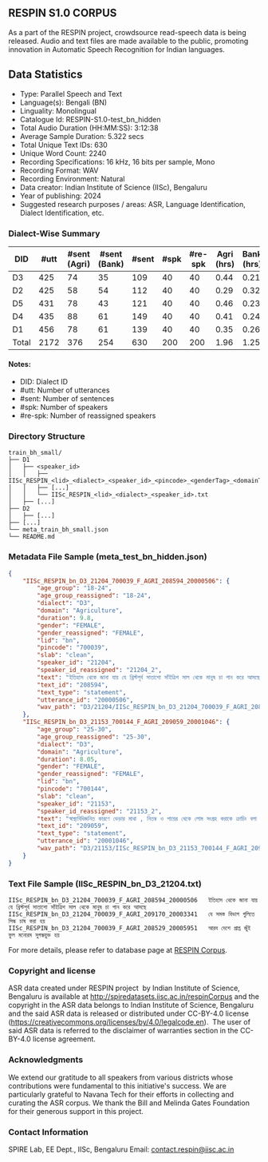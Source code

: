 ## RESPIN S1.0 CORPUS ##

As a part of the RESPIN project, crowdsource read-speech data is being released. Audio and text files
are made available to the public, promoting innovation in Automatic Speech Recognition for Indian languages.

## Data Statistics ##

- Type: Parallel Speech and Text
- Language(s): Bengali (BN)
- Linguality: Monolingual
- Catalogue Id: RESPIN-S1.0-test_bn_hidden
- Total Audio Duration (HH:MM:SS): 3:12:38
- Average Sample Duration: 5.322 secs
- Total Unique Text IDs: 630
- Unique Word Count: 2240
- Recording Specifications: 16 kHz, 16 bits per sample, Mono
- Recording Format: WAV
- Recording Environment: Natural
- Data creator: Indian Institute of Science (IISc), Bengaluru
- Year of publishing: 2024
- Suggested research purposes / areas: ASR, Language Identification, Dialect Identification, etc.

### Dialect-Wise Summary ###
| DID   | #utt | #sent (Agri) | #sent (Bank) | #sent | #spk | #re-spk | Agri (hrs) | Bank (hrs) | Total (hrs) |
|-------|------|--------------|--------------|-------|------|---------|------------|------------|-------------|
| D3 | 425 | 74 | 35 | 109 | 40 | 40 | 0.44 | 0.21 | 0.65 |
| D2 | 425 | 58 | 54 | 112 | 40 | 40 | 0.29 | 0.32 | 0.61 |
| D5 | 431 | 78 | 43 | 121 | 40 | 40 | 0.46 | 0.23 | 0.69 |
| D4 | 435 | 88 | 61 | 149 | 40 | 40 | 0.41 | 0.24 | 0.64 |
| D1 | 456 | 78 | 61 | 139 | 40 | 40 | 0.35 | 0.26 | 0.61 |
| Total | 2172 | 376 | 254 | 630 | 200 | 200 | 1.96 | 1.25 | 3.21 |



#### Notes:
- DID: Dialect ID
- #utt: Number of utterances
- #sent: Number of sentences
- #spk: Number of speakers
- #re-spk: Number of reassigned speakers

### Directory Structure ###
```
train_bh_small/
├── D1
│   ├── <speaker_id>
│   │   ├── IISc_RESPIN_<lid>_<dialect>_<speaker_id>_<pincode>_<genderTag>_<domainTag>_<text_id>_<uttid>.wav
│   │   ├── [...]
│   │   └── IISc_RESPIN_<lid>_<dialect>_<speaker_id>.txt
│   ├── [...]
├── D2
│   ├── [...]
├── [...]
└── meta_train_bh_small.json
└── README.md
```

### Metadata File Sample (meta_test_bn_hidden.json) ###

```json
{
    "IISc_RESPIN_bn_D3_21204_700039_F_AGRI_208594_20000506": {
        "age_group": "18-24",
        "age_group_reassigned": "18-24",
        "dialect": "D3",
        "domain": "Agriculture",
        "duration": 9.8,
        "gender": "FEMALE",
        "gender_reassigned": "FEMALE",
        "lid": "bn",
        "pincode": "700039",
        "slab": "clean",
        "speaker_id": "21204",
        "speaker_id_reassigned": "21204_2",
        "text": "ইতিহাস থেকে জানা যায় যে খ্রিস্টপূর্ব সাতাশো সাঁইত্রিশ সাল থেকে মানুষ চা পান করে আসছে",
        "text_id": "208594",
        "text_type": "statement",
        "utterance_id": "20000506",
        "wav_path": "D3/21204/IISc_RESPIN_bn_D3_21204_700039_F_AGRI_208594_20000506.wav"
    },
    "IISc_RESPIN_bn_D3_21153_700144_F_AGRI_209059_20001046": {
        "age_group": "25-30",
        "age_group_reassigned": "25-30",
        "dialect": "D3",
        "domain": "Agriculture",
        "duration": 8.05,
        "gender": "FEMALE",
        "gender_reassigned": "FEMALE",
        "lid": "bn",
        "pincode": "700144",
        "slab": "clean",
        "speaker_id": "21153",
        "speaker_id_reassigned": "21153_2",
        "text": "স্বাস্থ্যবিধিজনিত কারণে ভেড়ার মাথা , নিতম্ব ও পায়ের থেকে লোম সংগ্রহ করাকে ক্রাচিং বলা হয়",
        "text_id": "209059",
        "text_type": "statement",
        "utterance_id": "20001046",
        "wav_path": "D3/21153/IISc_RESPIN_bn_D3_21153_700144_F_AGRI_209059_20001046.wav"
    }
}
```

### Text File Sample (IISc_RESPIN_bn_D3_21204.txt) ###
```
IISc_RESPIN_bn_D3_21204_700039_F_AGRI_208594_20000506	ইতিহাস থেকে জানা যায় যে খ্রিস্টপূর্ব সাতাশো সাঁইত্রিশ সাল থেকে মানুষ চা পান করে আসছে
IISc_RESPIN_bn_D3_21204_700039_F_AGRI_209170_20003341	যে সমস্ত বিভাগ গুলিতে সিল্ক চাষ করা হয়
IISc_RESPIN_bn_D3_21204_700039_F_AGRI_208529_20005951	আরব দেশে প্রাপ্ত জুঁই ফুল মনোরম সুগন্ধযুক্ত হয়
```

For more details, please refer to database page at [RESPIN Corpus](http://spiredatasets.iisc.ac.in/respinCorpus).

### Copyright and license ###

ASR data created under RESPIN project  by Indian Institute of Science, Bengaluru is available
at http://spiredatasets.iisc.ac.in/respinCorpus and the copyright in the ASR data belongs to
Indian Institute of Science, Bengaluru and the said ASR data is released or distributed under
CC-BY-4.0 license (https://creativecommons.org/licenses/by/4.0/legalcode.en).  The user of
said ASR data is referred to the disclaimer of warranties section in the CC-BY-4.0 license
agreement.


### Acknowledgments ###

We extend our gratitude to all speakers from various districts whose contributions were fundamental to this initiative's success.
We are particularly grateful to Navana Tech for their efforts in collecting and curating the ASR corpus.
We thank the Bill and Melinda Gates Foundation for their generous support in this project.

### Contact Information ###

SPIRE Lab, EE Dept., IISc, Bengaluru
Email: contact.respin@iisc.ac.in